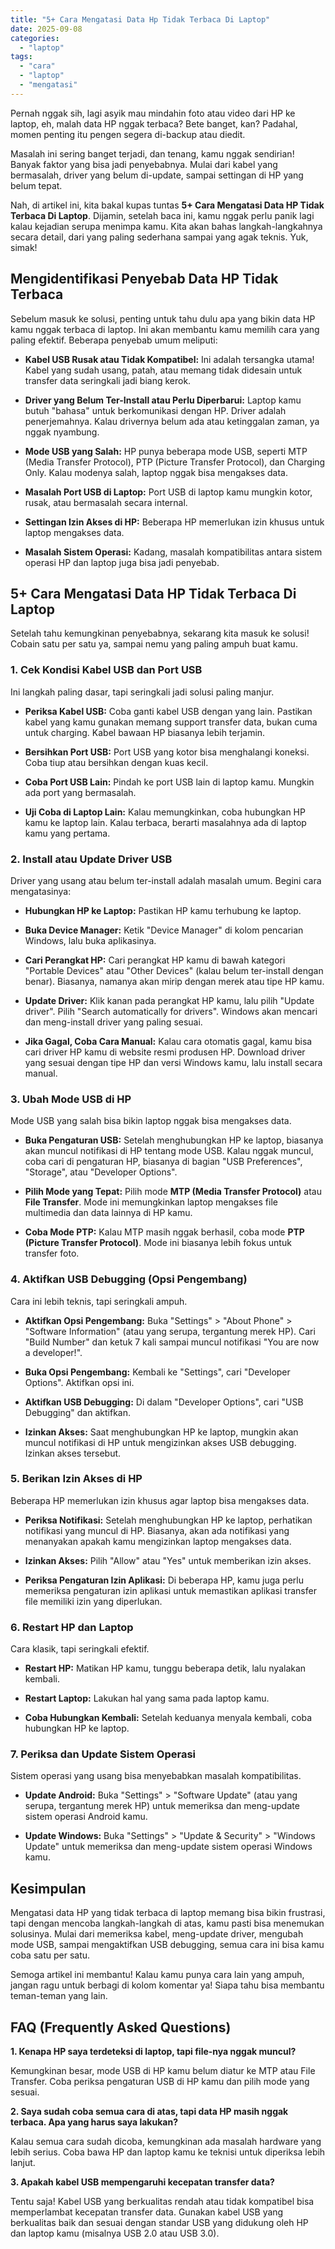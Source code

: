 ```yaml
---
title: "5+ Cara Mengatasi Data Hp Tidak Terbaca Di Laptop"
date: 2025-09-08
categories: 
  - "laptop"
tags: 
  - "cara"
  - "laptop"
  - "mengatasi"
---
```


Pernah nggak sih, lagi asyik mau mindahin foto atau video dari HP ke laptop, eh, malah data HP nggak terbaca? Bete banget, kan? Padahal, momen penting itu pengen segera di-backup atau diedit.

Masalah ini sering banget terjadi, dan tenang, kamu nggak sendirian! Banyak faktor yang bisa jadi penyebabnya. Mulai dari kabel yang bermasalah, driver yang belum di-update, sampai settingan di HP yang belum tepat.

Nah, di artikel ini, kita bakal kupas tuntas **5+ Cara Mengatasi Data HP Tidak Terbaca Di Laptop**. Dijamin, setelah baca ini, kamu nggak perlu panik lagi kalau kejadian serupa menimpa kamu. Kita akan bahas langkah-langkahnya secara detail, dari yang paling sederhana sampai yang agak teknis. Yuk, simak!

## Mengidentifikasi Penyebab Data HP Tidak Terbaca

Sebelum masuk ke solusi, penting untuk tahu dulu apa yang bikin data HP kamu nggak terbaca di laptop. Ini akan membantu kamu memilih cara yang paling efektif. Beberapa penyebab umum meliputi:

- **Kabel USB Rusak atau Tidak Kompatibel:** Ini adalah tersangka utama! Kabel yang sudah usang, patah, atau memang tidak didesain untuk transfer data seringkali jadi biang kerok.
    
- **Driver yang Belum Ter-Install atau Perlu Diperbarui:** Laptop kamu butuh "bahasa" untuk berkomunikasi dengan HP. Driver adalah penerjemahnya. Kalau drivernya belum ada atau ketinggalan zaman, ya nggak nyambung.
    
- **Mode USB yang Salah:** HP punya beberapa mode USB, seperti MTP (Media Transfer Protocol), PTP (Picture Transfer Protocol), dan Charging Only. Kalau modenya salah, laptop nggak bisa mengakses data.
    
- **Masalah Port USB di Laptop:** Port USB di laptop kamu mungkin kotor, rusak, atau bermasalah secara internal.
    
- **Settingan Izin Akses di HP:** Beberapa HP memerlukan izin khusus untuk laptop mengakses data.
    
- **Masalah Sistem Operasi:** Kadang, masalah kompatibilitas antara sistem operasi HP dan laptop juga bisa jadi penyebab.
    

## 5+ Cara Mengatasi Data HP Tidak Terbaca Di Laptop

Setelah tahu kemungkinan penyebabnya, sekarang kita masuk ke solusi! Cobain satu per satu ya, sampai nemu yang paling ampuh buat kamu.

### 1\. Cek Kondisi Kabel USB dan Port USB

Ini langkah paling dasar, tapi seringkali jadi solusi paling manjur.

- **Periksa Kabel USB:** Coba ganti kabel USB dengan yang lain. Pastikan kabel yang kamu gunakan memang support transfer data, bukan cuma untuk charging. Kabel bawaan HP biasanya lebih terjamin.
    
- **Bersihkan Port USB:** Port USB yang kotor bisa menghalangi koneksi. Coba tiup atau bersihkan dengan kuas kecil.
    
- **Coba Port USB Lain:** Pindah ke port USB lain di laptop kamu. Mungkin ada port yang bermasalah.
    
- **Uji Coba di Laptop Lain:** Kalau memungkinkan, coba hubungkan HP kamu ke laptop lain. Kalau terbaca, berarti masalahnya ada di laptop kamu yang pertama.
    

### 2\. Install atau Update Driver USB

Driver yang usang atau belum ter-install adalah masalah umum. Begini cara mengatasinya:

- **Hubungkan HP ke Laptop:** Pastikan HP kamu terhubung ke laptop.
    
- **Buka Device Manager:** Ketik "Device Manager" di kolom pencarian Windows, lalu buka aplikasinya.
    
- **Cari Perangkat HP:** Cari perangkat HP kamu di bawah kategori "Portable Devices" atau "Other Devices" (kalau belum ter-install dengan benar). Biasanya, namanya akan mirip dengan merek atau tipe HP kamu.
    
- **Update Driver:** Klik kanan pada perangkat HP kamu, lalu pilih "Update driver". Pilih "Search automatically for drivers". Windows akan mencari dan meng-install driver yang paling sesuai.
    
- **Jika Gagal, Coba Cara Manual:** Kalau cara otomatis gagal, kamu bisa cari driver HP kamu di website resmi produsen HP. Download driver yang sesuai dengan tipe HP dan versi Windows kamu, lalu install secara manual.
    

### 3\. Ubah Mode USB di HP

Mode USB yang salah bisa bikin laptop nggak bisa mengakses data.

- **Buka Pengaturan USB:** Setelah menghubungkan HP ke laptop, biasanya akan muncul notifikasi di HP tentang mode USB. Kalau nggak muncul, coba cari di pengaturan HP, biasanya di bagian "USB Preferences", "Storage", atau "Developer Options".
    
- **Pilih Mode yang Tepat:** Pilih mode **MTP (Media Transfer Protocol)** atau **File Transfer**. Mode ini memungkinkan laptop mengakses file multimedia dan data lainnya di HP kamu.
    
- **Coba Mode PTP:** Kalau MTP masih nggak berhasil, coba mode **PTP (Picture Transfer Protocol)**. Mode ini biasanya lebih fokus untuk transfer foto.
    

### 4\. Aktifkan USB Debugging (Opsi Pengembang)

Cara ini lebih teknis, tapi seringkali ampuh.

- **Aktifkan Opsi Pengembang:** Buka "Settings" > "About Phone" > "Software Information" (atau yang serupa, tergantung merek HP). Cari "Build Number" dan ketuk 7 kali sampai muncul notifikasi "You are now a developer!".
    
- **Buka Opsi Pengembang:** Kembali ke "Settings", cari "Developer Options". Aktifkan opsi ini.
    
- **Aktifkan USB Debugging:** Di dalam "Developer Options", cari "USB Debugging" dan aktifkan.
    
- **Izinkan Akses:** Saat menghubungkan HP ke laptop, mungkin akan muncul notifikasi di HP untuk mengizinkan akses USB debugging. Izinkan akses tersebut.
    

### 5\. Berikan Izin Akses di HP

Beberapa HP memerlukan izin khusus agar laptop bisa mengakses data.

- **Periksa Notifikasi:** Setelah menghubungkan HP ke laptop, perhatikan notifikasi yang muncul di HP. Biasanya, akan ada notifikasi yang menanyakan apakah kamu mengizinkan laptop mengakses data.
    
- **Izinkan Akses:** Pilih "Allow" atau "Yes" untuk memberikan izin akses.
    
- **Periksa Pengaturan Izin Aplikasi:** Di beberapa HP, kamu juga perlu memeriksa pengaturan izin aplikasi untuk memastikan aplikasi transfer file memiliki izin yang diperlukan.
    

### 6\. Restart HP dan Laptop

Cara klasik, tapi seringkali efektif.

- **Restart HP:** Matikan HP kamu, tunggu beberapa detik, lalu nyalakan kembali.
    
- **Restart Laptop:** Lakukan hal yang sama pada laptop kamu.
    
- **Coba Hubungkan Kembali:** Setelah keduanya menyala kembali, coba hubungkan HP ke laptop.
    

### 7\. Periksa dan Update Sistem Operasi

Sistem operasi yang usang bisa menyebabkan masalah kompatibilitas.

- **Update Android:** Buka "Settings" > "Software Update" (atau yang serupa, tergantung merek HP) untuk memeriksa dan meng-update sistem operasi Android kamu.
    
- **Update Windows:** Buka "Settings" > "Update & Security" > "Windows Update" untuk memeriksa dan meng-update sistem operasi Windows kamu.
    

## Kesimpulan

Mengatasi data HP yang tidak terbaca di laptop memang bisa bikin frustrasi, tapi dengan mencoba langkah-langkah di atas, kamu pasti bisa menemukan solusinya. Mulai dari memeriksa kabel, meng-update driver, mengubah mode USB, sampai mengaktifkan USB debugging, semua cara ini bisa kamu coba satu per satu.

Semoga artikel ini membantu! Kalau kamu punya cara lain yang ampuh, jangan ragu untuk berbagi di kolom komentar ya! Siapa tahu bisa membantu teman-teman yang lain.

## FAQ (Frequently Asked Questions)

**1\. Kenapa HP saya terdeteksi di laptop, tapi file-nya nggak muncul?**

Kemungkinan besar, mode USB di HP kamu belum diatur ke MTP atau File Transfer. Coba periksa pengaturan USB di HP kamu dan pilih mode yang sesuai.

**2\. Saya sudah coba semua cara di atas, tapi data HP masih nggak terbaca. Apa yang harus saya lakukan?**

Kalau semua cara sudah dicoba, kemungkinan ada masalah hardware yang lebih serius. Coba bawa HP dan laptop kamu ke teknisi untuk diperiksa lebih lanjut.

**3\. Apakah kabel USB mempengaruhi kecepatan transfer data?**

Tentu saja! Kabel USB yang berkualitas rendah atau tidak kompatibel bisa memperlambat kecepatan transfer data. Gunakan kabel USB yang berkualitas baik dan sesuai dengan standar USB yang didukung oleh HP dan laptop kamu (misalnya USB 2.0 atau USB 3.0).
